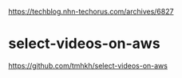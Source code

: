 https://techblog.nhn-techorus.com/archives/6827

# select-videos-on-aws
https://github.com/tmhkh/select-videos-on-aws
